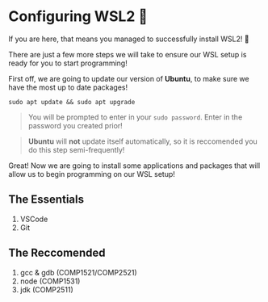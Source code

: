 # Configuring WSL2 🔧

If you are here, that means you managed to successfully install WSL2! 🥳

There are just a few more steps we will take to ensure our WSL setup is ready for you to start programming!

First off, we are going to update our version of **Ubuntu**, to make sure we have the most up to date packages!
```
sudo apt update && sudo apt upgrade
```
> You will be prompted to enter in your `sudo password`. Enter in the password you created prior!

> **Ubuntu** will **not** update itself automatically, so it is reccomended you do this step semi-frequently!

Great! Now we are going to install some applications and packages that will allow us to begin programming on our WSL setup!
## The Essentials
1. VSCode
2. Git

## The Reccomended
1. gcc & gdb (COMP1521/COMP2521)
2. node (COMP1531)
3. jdk (COMP2511)
